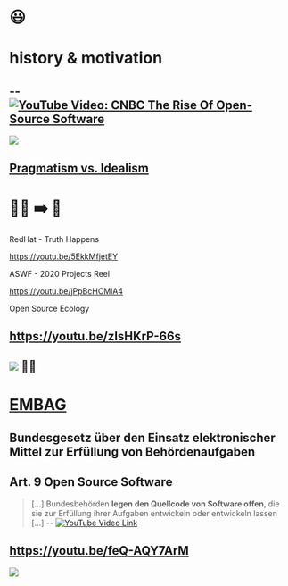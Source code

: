 # 😃

# history & motivation
--
[![YouTube Video: CNBC The Rise Of Open-Source Software](https://img.youtube.com/vi/SpeDK1TPbew/0.jpg)](https://youtu.be/SpeDK1TPbew?t=135)
--
[![](https://images.unsplash.com/photo-1553484771-cc0d9b8c2b33?ixlib=rb-4.0.3&ixid=M3wxMjA3fDB8MHxwaG90by1wYWdlfHx8fGVufDB8fHx8fA%3D%3D&auto=format&fit=crop&w=800&q=80)](https://unsplash.com/de/fotos/WtXcbWXK_ww)

[Pragmatism vs. Idealism](https://github.com/digital-sustainability/module-eoss-ospo101/blob/main/module1/README.md#pragmatism-vs-idealism)
--
# 🧑‍🎓 ➡️ 🏢

RedHat - Truth Happens

https://youtu.be/5EkkMfjetEY

ASWF - 2020 Projects Reel

https://youtu.be/jPpBcHCMlA4

Open Source Ecology

https://youtu.be/zIsHKrP-66s
--
[![](https://upload.wikimedia.org/wikipedia/commons/1/18/Ikigai-EN.svg)](https://commons.wikimedia.org/wiki/File:Ikigai-EN.svg) 👨‍🏫
--
# [EMBAG](https://www.fedlex.admin.ch/eli/fga/2023/787/de)

Bundesgesetz über den Einsatz elektronischer Mittel zur Erfüllung von Behördenaufgaben
--
## Art. 9 Open Source Software

> [...] Bundesbehörden **legen den Quellcode von Software offen**, die sie zur Erfüllung ihrer Aufgaben entwickeln oder entwickeln lassen [...]
--
[![YouTube Video Link](https://img.youtube.com/vi/feQ-AQY7ArM/0.jpg)](https://youtu.be/feQ-AQY7ArM)

https://youtu.be/feQ-AQY7ArM
--
![](https://baloise.github.io/open-source/docs/arc42/images/os-maturity-model.png)